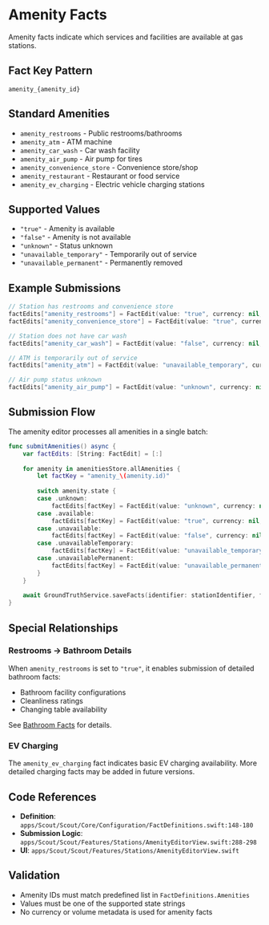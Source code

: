 # Amenity Facts

Amenity facts indicate which services and facilities are available at gas stations.

## Fact Key Pattern

```
amenity_{amenity_id}
```

## Standard Amenities

- `amenity_restrooms` - Public restrooms/bathrooms
- `amenity_atm` - ATM machine
- `amenity_car_wash` - Car wash facility
- `amenity_air_pump` - Air pump for tires
- `amenity_convenience_store` - Convenience store/shop
- `amenity_restaurant` - Restaurant or food service
- `amenity_ev_charging` - Electric vehicle charging stations

## Supported Values

- `"true"` - Amenity is available
- `"false"` - Amenity is not available
- `"unknown"` - Status unknown
- `"unavailable_temporary"` - Temporarily out of service
- `"unavailable_permanent"` - Permanently removed

## Example Submissions

```swift
// Station has restrooms and convenience store
factEdits["amenity_restrooms"] = FactEdit(value: "true", currency: nil, volume: nil)
factEdits["amenity_convenience_store"] = FactEdit(value: "true", currency: nil, volume: nil)

// Station does not have car wash
factEdits["amenity_car_wash"] = FactEdit(value: "false", currency: nil, volume: nil)

// ATM is temporarily out of service
factEdits["amenity_atm"] = FactEdit(value: "unavailable_temporary", currency: nil, volume: nil)

// Air pump status unknown
factEdits["amenity_air_pump"] = FactEdit(value: "unknown", currency: nil, volume: nil)
```

## Submission Flow

The amenity editor processes all amenities in a single batch:

```swift
func submitAmenities() async {
    var factEdits: [String: FactEdit] = [:]
    
    for amenity in amenitiesStore.allAmenities {
        let factKey = "amenity_\(amenity.id)"
        
        switch amenity.state {
        case .unknown:
            factEdits[factKey] = FactEdit(value: "unknown", currency: nil, volume: nil)
        case .available:
            factEdits[factKey] = FactEdit(value: "true", currency: nil, volume: nil)
        case .unavailable:
            factEdits[factKey] = FactEdit(value: "false", currency: nil, volume: nil)
        case .unavailableTemporary:
            factEdits[factKey] = FactEdit(value: "unavailable_temporary", currency: nil, volume: nil)
        case .unavailablePermanent:
            factEdits[factKey] = FactEdit(value: "unavailable_permanent", currency: nil, volume: nil)
        }
    }
    
    await GroundTruthService.saveFacts(identifier: stationIdentifier, facts: factEdits)
}
```

## Special Relationships

### Restrooms → Bathroom Details
When `amenity_restrooms` is set to `"true"`, it enables submission of detailed bathroom facts:
- Bathroom facility configurations
- Cleanliness ratings
- Changing table availability

See [Bathroom Facts](bathrooms.md) for details.

### EV Charging
The `amenity_ev_charging` fact indicates basic EV charging availability. More detailed charging facts may be added in future versions.

## Code References

- **Definition**: `apps/Scout/Scout/Core/Configuration/FactDefinitions.swift:148-180`
- **Submission Logic**: `apps/Scout/Scout/Features/Stations/AmenityEditorView.swift:288-298`
- **UI**: `apps/Scout/Scout/Features/Stations/AmenityEditorView.swift`

## Validation

- Amenity IDs must match predefined list in `FactDefinitions.Amenities`
- Values must be one of the supported state strings
- No currency or volume metadata is used for amenity facts